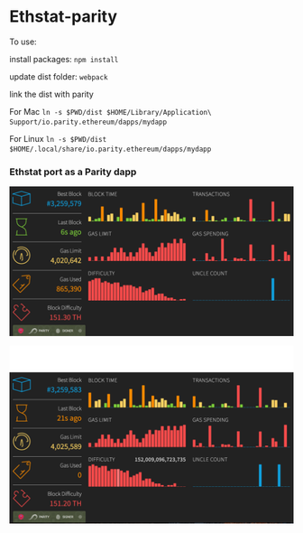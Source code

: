 # Ethstat-parity

To use:

install packages:
`npm install`

update dist folder:
`webpack`


link the dist with parity

For Mac
`ln -s $PWD/dist $HOME/Library/Application\ Support/io.parity.ethereum/dapps/mydapp`

For Linux
`ln -s $PWD/dist $HOME/.local/share/io.parity.ethereum/dapps/mydapp`

### Ethstat port as a Parity dapp

![parity-ethstat](https://github.com/CraigglesO/ethstats-parity/blob/master/parity-ethstat.png)

![parity-ethstat2](https://github.com/CraigglesO/ethstats-parity/blob/master/parity-ethstat2.png)

